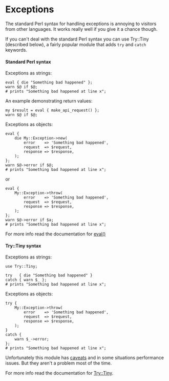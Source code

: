 # Exceptions

The standard Perl syntax for handling exceptions is annoying to visitors from
other languages.  It works really well if you give it a chance though.

If you can't deal with the standard Perl syntax you can use Try::Tiny (described below), a
fairly popular module that adds `try` and `catch` keywords.  

#### Standard Perl syntax

Exceptions as strings:

    eval { die "Something bad happened" };
    warn $@ if $@; 
    # prints "Something bad happened at line x";

An example demonstrating return values:

    my $result = eval { make_api_request() };
    warn $@ if $@;


Exceptions as objects:

    eval {
        die My::Exception->new(
            error    => 'Something bad happened',
            request  => $request,
            response => $response,
        );
    };
    warn $@->error if $@;
    # prints "Something bad happened at line x";

or

    eval {
        My::Exception->throw(
            error    => 'Something bad happened',
            request  => $request,
            response => $response,
        );
    };
    warn $@->error if $a;
    # prints "Something bad happened at line x";


For more info read the documentation for [eval()](http://perldoc.perl.org/functions/eval.html)
    

#### Try::Tiny syntax

Exceptions as strings:

    use Try::Tiny;

    try   { die "Something bad happened" }
    catch { warn $_ };
    # prints "Something bad happened at line x";


Exceptions as objects:

    try {
        My::Exception->throw(
            error    => 'Something bad happened',
            request  => $request,
            response => $response,
        );
    }
    catch {
        warn $_->error;
    };
    # prints "Something bad happened at line x";



Unfortunately this
module has [caveats](https://metacpan.org/pod/Try::Tiny#CAVEATS) and in some
situations performance issues.  But they aren't a problem most of the time.

For more info read the documentation for [Try::Tiny](https://metacpan.org/pod/Try::Tiny).
